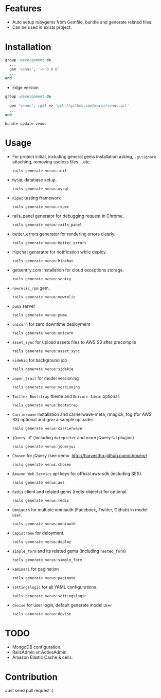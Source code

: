 Features
========

* Auto setup rubygems from Gemfile, bundle and generate related files.
* Can be used in exists project.

Installation
============

```ruby
group :development do
  ...
  gem 'venus', '~> 0.8.6'
  ...
end
```

* Edge version

```ruby
group :development do
  ...
  gem 'venus', :git => 'git://github.com/marsz/venus.git'
  ...
end
```

`bundle update venus`

Usage
=====

* For project initial, including general gems installation asking, `.gitignore` attaching, removing useless files....etc.

  ```
  rails generate venus:init
  ```

* `MySQL` database setup.

  ```
  rails generate venus:mysql
  ```

* `RSpec` testing framework

  ```
  rails generate venus:rspec
  ```

* rails_panel generator for debugging request in Chrome.

  ```
  rails generate venus:rails_panel
  ```
  
* better_errors generator for rendering errors clearly.

  ```
  rails generate venus:better_errors
  ```
  
* Hipchat generator for notification while deploy.

  ```
  rails generate venus:hipchat
  ```
  
* getsentry.com installation for cloud exceptions storage.

  ```
  rails generate venus:sentry
  ```
  
* `newrelic_rpm` gem.

  ```
  rails generate venus:newrelic
  ```
  
* `puma` server

  ```
  rails generate venus:puma
  ```

* `unicorn` for zero downtime deployment

  ```
  rails generate venus:unicorn
  ```

* `asset_sync` for upload assets files to AWS S3 after precompile

  ```
  rails generate venus:asset_sync
  ```


* `sidekiq` for background job

  ```
  rails generate venus:sidekiq
  ```

* `paper_trail` for model versioning

  ```
  rails generate venus:versioning
  ```

* `Twitter Bootstrap` theme and `Unicorn Admin` optional.
  
  ```
  rails generate venus:bootstrap
  ```

* `Carrierwave` installation and carrierwave-meta, rmagick, fog (for AWS S3) optional and give a sample uploader.
  
  ```
  rails generate venus:carrierwave
  ```

* `jQuery UI` (including `datepicker` and more jQuery-UI plugins)
  
  ```
  rails generate venus:jqueryui
  ```

* `Chosen` for jQuery (see demo: http://harvesthq.github.com/chosen/)
  
  ```
  rails generate venus:chosen
  ```

* `Amazon Web Service` api keys for official aws-sdk (including SES).

  ```
  rails generate venus:aws
  ```

* `Redis` client and related gems (redis-objects) for optional.

  ```
  rails generate venus:redis
  ```

* `Omniauth` for multiple omniauth (Facebook, Twitter, Github) in model `User`.

  ```
  rails generate venus:omniauth
  ```

* `Capistrano` for deloyment.

  ```
  rails generate venus:deploy
  ```

* `simple_form` and its related gems (including `nested_form`)

  ```
  rails generate venus:simple_form
  ```

* `kaminari` for pagination

  ```
  rails generate venus:paginate
  ```

* `settingslogic` for all YAML configurations.

  ```
  rails generate venus:settingslogic
  ```

* `devise` for user login, default generate model `User`

  ```
  rails generate venus:devise
  ```

TODO
====

* MongoDB configuration.
* RailsAdmin or ActiveAdmin.
* Amazon Elastic Cache & cells.

Contribution
============

Just send pull request :)
